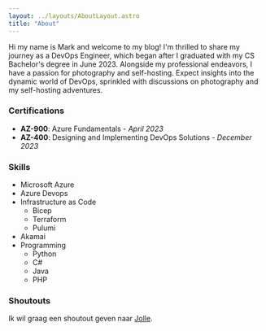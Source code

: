 ```yaml
---
layout: ../layouts/AboutLayout.astro
title: "About"
---
```


Hi my name is Mark and welcome to my blog! I'm thrilled to share my journey as a DevOps
Engineer, which began after I graduated with my CS Bachelor's degree in
June 2023. Alongside my professional endeavors, I have a passion
for photography and self-hosting. Expect insights into the dynamic world
of DevOps, sprinkled with discussions on photography and my self-hosting
adventures.

### Certifications

- **AZ-900**: Azure Fundamentals - _April 2023_
- **AZ-400**: Designing and Implementing DevOps Solutions - _December 2023_

### Skills

- Microsoft Azure
- Azure Devops
- Infrastructure as Code
  - Bicep
  - Terraform
  - Pulumi
- Akamai
- Programming
  - Python
  - C#
  - Java
  - PHP

### Shoutouts
Ik wil graag een shoutout geven naar [Jolle](https://www.instagram.com/ikisjolle/).